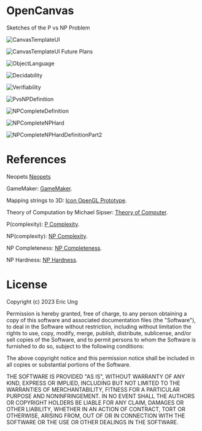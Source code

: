 ﻿# OpenCanvas

Sketches of the P vs NP Problem

![CanvasTemplateUI](OpenCanvas/Resources/Images/CanvasTemplateUI.png)

![CanvasTemplateUI Future Plans](OpenCanvas/Resources/Images/CanvasTemplateUIFuturePlans.png)

![ObjectLanguage](OpenCanvas/Resources/Images/ObjectLanguage.png)

![Decidability](OpenCanvas/Resources/Images/decidability.png)

![Verifiability](OpenCanvas/Resources/Images/Verifiability.png)

![PvsNPDefinition](OpenCanvas/Resources/Images/PvsNPDefinition.png)

![NPCompleteDefinition](OpenCanvas/Resources/Images/NPCompleteDefinition.png)

![NPCompleteNPHard](OpenCanvas/Resources/Images/NPCompleteNPHard.png)

![NPCompleteNPHardDefinitionPart2](OpenCanvas/Resources/Images/NPCompleteNPHardDefintionPart2.png)

# References

Neopets [Neopets](https://en.wikipedia.org/wiki/Neopets)

GameMaker: [GameMaker](https://en.wikipedia.org/wiki/GameMaker).

Mapping strings to 3D: [Icon OpenGL Prototype](https://github.com/ericung/icon-opengl).

Theory of Computation by Michael Sipser: [Theory of Computer](https://en.wikipedia.org/wiki/Introduction_to_the_Theory_of_Computation).

P(complexity): [P Complexity](https://en.wikipedia.org/wiki/P_(complexity)).

NP(complexity): [NP Complexity](https://en.wikipedia.org/wiki/NP_(complexity)).

NP Completeness: [NP Completeness](https://en.wikipedia.org/wiki/NP-completeness).

NP Hardness: [NP Hardness](https://en.wikipedia.org/wiki/NP-hardness).

# License

Copyright (c) 2023 Eric Ung

Permission is hereby granted, free of charge, to any person obtaining a copy
of this software and associated documentation files (the "Software"), to deal
in the Software without restriction, including without limitation the rights
to use, copy, modify, merge, publish, distribute, sublicense, and/or sell
copies of the Software, and to permit persons to whom the Software is
furnished to do so, subject to the following conditions:

The above copyright notice and this permission notice shall be included in all
copies or substantial portions of the Software.

THE SOFTWARE IS PROVIDED "AS IS", WITHOUT WARRANTY OF ANY KIND, EXPRESS OR
IMPLIED, INCLUDING BUT NOT LIMITED TO THE WARRANTIES OF MERCHANTABILITY,
FITNESS FOR A PARTICULAR PURPOSE AND NONINFRINGEMENT. IN NO EVENT SHALL THE
AUTHORS OR COPYRIGHT HOLDERS BE LIABLE FOR ANY CLAIM, DAMAGES OR OTHER
LIABILITY, WHETHER IN AN ACTION OF CONTRACT, TORT OR OTHERWISE, ARISING FROM,
OUT OF OR IN CONNECTION WITH THE SOFTWARE OR THE USE OR OTHER DEALINGS IN THE
SOFTWARE.
